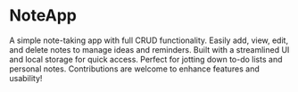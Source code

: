 # NoteApp
 A simple note-taking app with full CRUD functionality. Easily add, view, edit, and delete notes to manage ideas and reminders. Built with a streamlined UI and local storage for quick access. Perfect for jotting down to-do lists and personal notes. Contributions are welcome to enhance features and usability!
